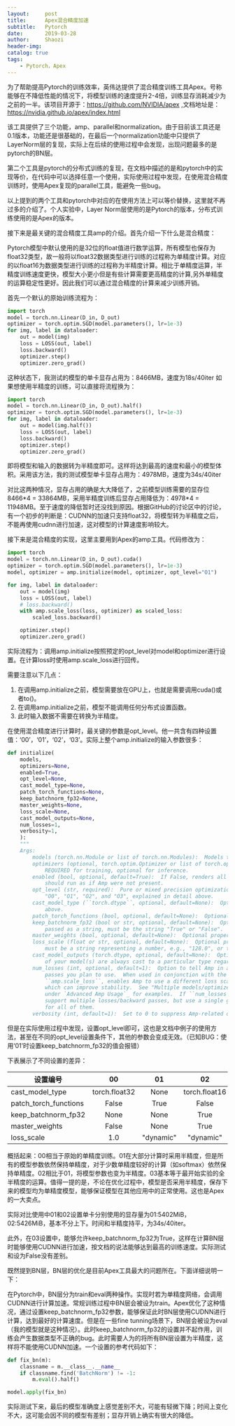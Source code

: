 ```yaml
---
layout:     post
title:      Apex混合精度加速
subtitle:   Pytorch
date:       2019-03-28
author:     Shaozi
header-img: 
catalog: true
tags:
    - Pytorch，Apex
---
```


为了帮助提高Pytorch的训练效率，英伟达提供了混合精度训练工具Apex。号称能够在不降低性能的情况下，将模型训练的速度提升2-4倍，训练显存消耗减少为之前的一半。该项目开源于：https://github.com/NVIDIA/apex ,文档地址是：https://nvidia.github.io/apex/index.html

该工具提供了三个功能，amp、parallel和normalization。由于目前该工具还是0.1版本，功能还是很基础的，在最后一个normalization功能中只提供了LayerNorm层的复现，实际上在后续的使用过程中会发现，出现问题最多的是pytorch的BN层。

第二个工具是pytorch的分布式训练的复现，在文档中描述的是和pytorch中的实现等价，在代码中可以选择任意一个使用，实际使用过程中发现，在使用混合精度训练时，使用Apex复现的parallel工具，能避免一些bug。

以上提到的两个工具和pytorch中对应的在使用方法上可以等价替换，这里就不再过多的介绍了。个人实验中，Layer Norm层使用的是Pytorch的版本，分布式训练使用的是Apex的版本。

接下来是最关键的混合精度工具amp的介绍。首先介绍一下什么是混合精度：

Pytorch模型中默认使用的是32位的float值进行数学运算，所有模型也保存为float32类型，故一般将以float32数据类型进行训练的过程称为单精度计算。对应的以float16为数据类型进行训练的过程称为半精度计算。相比于单精度运算，半精度训练速度更快，模型大小更小但是有些计算需要更高精度的计算,另外单精度的运算稳定性更好。因此我们可以通过混合精度的计算来减少训练开销。

首先一个默认的原始训练流程为：

```python
import torch
model = torch.nn.Linear(D_in, D_out)
optimizer = torch.optim.SGD(model.parameters(), lr=1e-3)
for img, label in dataloader:
	out = model(img)
	loss = LOSS(out, label)
	loss.backward()
	optimizer.step()
	optimizer.zero_grad()
```

这种状态下，我测试的模型的单卡显存占用为：8466MB，速度为18s/40iter
如果想使用半精度的训练，可以直接将流程换为：

```python
import torch
model = torch.nn.Linear(D_in, D_out).half()
optimizer = torch.optim.SGD(model.parameters(), lr=1e-3)
for img, label in dataloader:
	out = model(img.half())
	loss = LOSS(out, label)
	loss.backward()
	optimizer.step()
	optimizer.zero_grad()
```

即将模型和输入的数据转为半精度即可。这样将达到最高的速度和最小的模型体积。采用该方法，我的测试模型单卡显存占用为：4978MB，速度为34s/40iter

对比这两种情况，显存占用的确是大大降低了，之前模型训练需要的显存位8466\*4 = 33864MB，采用半精度训练后显存占用降低为：4978\*4 = 11948MB。至于速度的降低暂时还没找到原因。根据GitHub的讨论区中的讨论，有一个初步的判断是：CUDNN的加速只支持float32，将模型转为半精度之后，不能再使用cudnn进行加速，这对模型的计算速度影响较大。

接下来是混合精度的实现，这里主要用到Apex的amp工具。代码修改为：

```python
import torch
model = torch.nn.Linear(D_in, D_out).cuda()
optimizer = torch.optim.SGD(model.parameters(), lr=1e-3)
model, optimizer = amp.initialize(model, optimizer, opt_level="O1")

for img, label in dataloader:
	out = model(img)
	loss = LOSS(out, label)
	# loss.backward()
	with amp.scale_loss(loss, optimizer) as scaled_loss:
    	scaled_loss.backward()

	optimizer.step()
	optimizer.zero_grad()
```

实际流程为：调用amp.initialize按照预定的opt_level对model和optimizer进行设置。在计算loss时使用amp.scale_loss进行回传。

需要注意以下几点：

1. 在调用amp.initialize之前，模型需要放在GPU上，也就是需要调用cuda()或者to()。
2. 在调用amp.initialize之前，模型不能调用任何分布式设置函数。
3. 此时输入数据不需要在转换为半精度。

在使用混合精度进行计算时，最关键的参数是opt_level。他一共含有四种设置值：‘00’，‘01’，‘02’，‘03’。实际上整个amp.initialize的输入参数很多：

```python
def initialize(
    models,
    optimizers=None,
    enabled=True,
    opt_level=None,
    cast_model_type=None,
    patch_torch_functions=None,
    keep_batchnorm_fp32=None,
    master_weights=None,
    loss_scale=None,
    cast_model_outputs=None,
    num_losses=1,
    verbosity=1,
    ):
    """
    Args:
        models (torch.nn.Module or list of torch.nn.Modules):  Models to modify/cast.
        optimizers (optional, torch.optim.Optimizer or list of torch.optim.Optimizers):  Optimizers to modify/cast.
            REQUIRED for training, optional for inference.
        enabled (bool, optional, default=True):  If False, renders all Amp calls no-ops, so your script
            should run as if Amp were not present.
        opt_level (str, required):  Pure or mixed precision optimization level.  Accepted values are
            "O0", "O1", "O2", and "O3", explained in detail above.
        cast_model_type (``torch.dtype``, optional, default=None):  Optional property override, see
            above.
        patch_torch_functions (bool, optional, default=None):  Optional property override.
        keep_batchnorm_fp32 (bool or str, optional, default=None):  Optional property override.  If
            passed as a string, must be the string "True" or "False".
        master_weights (bool, optional, default=None):  Optional property override.
        loss_scale (float or str, optional, default=None):  Optional property override.  If passed as a string,
            must be a string representing a number, e.g., "128.0", or the string "dynamic".
        cast_model_outputs (torch.dtype, optional, default=None):  Option to ensure that the outputs
            of your model(s) are always cast to a particular type regardless of ``opt_level``.
        num_losses (int, optional, default=1):  Option to tell Amp in advance how many losses/backward
            passes you plan to use.  When used in conjunction with the ``loss_id`` argument to
            ``amp.scale_loss``, enables Amp to use a different loss scale per loss/backward pass,
            which can improve stability.  See "Multiple models/optimizers/losses"
            under `Advanced Amp Usage`_ for examples.  If ``num_losses`` is left to 1, Amp will still
            support multiple losses/backward passes, but use a single global loss scale
            for all of them.
        verbosity (int, default=1):  Set to 0 to suppress Amp-related output.
```

但是在实际使用过程中发现，设置opt_level即可，这也是文档中例子的使用方法，甚至在不同的opt_level设置条件下，其他的参数会变成无效。（已知BUG：使用‘01’时设置keep_batchnorm_fp32的值会报错）

下表展示了不同设置的差异：

设置编号|00|01|02|03
--|:--:|:--:|:--:|:--:|
cast_model_type|torch.float32|None|torch.float16|torch.float16
patch_torch_functions|False|True|False|False
keep_batchnorm_fp32|None|None|True|False
master_weights|False|None|True|False
loss_scale|1.0|"dynamic"|"dynamic"|1.0

概括起来：00相当于原始的单精度训练。01在大部分计算时采用半精度，但是所有的模型参数依然保持单精度，对于少数单精度较好的计算（如softmax）依然保持单精度。02相比于01，将模型参数也变为半精度。03基本等于最开始实验的全半精度的运算。值得一提的是，不论在优化过程中，模型是否采用半精度，保存下来的模型均为单精度模型，能够保证模型在其他应用中的正常使用。这也是Apex的一大卖点。

实际对比使用中01和02设置单卡分别使用的显存量为01:5402MiB，02:5426MiB，基本不分上下。时间和半精度持平，为34s/40iter。

此外，在03设置中，能够允许keep_batchnorm_fp32为True，这样在计算BN层时能够使用CUDNN进行加速，按文档的说法能够达到最高的训练速度。实际测试和设为False没有差别。

既然提到BN层，BN层的优化是目前Apex工具最大的问题所在。下面详细说明一下：

在Pytorch中，BN层分为train和eval两种操作。实现时若为单精度网络，会调用CUDNN进行计算加速。常规训练过程中BN层会被设为train。Apex优化了这种情况，通过设置keep_batchnorm_fp32参数，能够保证此时BN层使用CUDNN进行计算，达到最好的计算速度。但是在一些fine tunning场景下，BN层会被设为eval（我的模型就是这种情况）。此时keep_batchnorm_fp32的设置并不起作用，训练会产生数据类型不正确的bug。此时需要人为的将所有BN层设置为半精度，这样将不能使用CUDNN加速。一个设置的参考代码如下：

```python
def fix_bn(m):
	classname = m.__class__.__name__
    if classname.find('BatchNorm') != -1:
    	m.eval().half()

model.apply(fix_bn)
```

实际测试下来，最后的模型准确度上感觉差别不大，可能有轻微下降；时间上变化不大，这可能会因不同的模型有差别；显存开销上确实有很大的降低。

